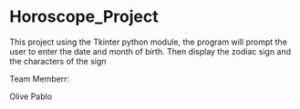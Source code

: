 # Horoscope_Project
This project using the Tkinter python module, the program will prompt the user to enter the date and month of birth. Then display the zodiac sign and the characters of the sign

Team Memberr: 

Olive
Pablo
